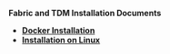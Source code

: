 <strong>Fabric and TDM Installation Documents<strong>

<ul>      
<li><a href="/articles/98_maintenance_and_operational/Installations/Docker/README.md">Docker Installation</a></li>
<li><a href="/articles/98_maintenance_and_operational/Installations/Linux/02_Fabric_7.x.x_Setup.md">Installation on Linux</a></li>

</ul>
